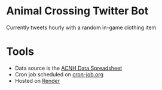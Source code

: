 # Animal Crossing Twitter Bot
Currently tweets hourly with a random in-game clothing item

# Tools
- Data source is the [ACNH Data Spreadsheet](https://docs.google.com/spreadsheets/d/13d_LAJPlxMa_DubPTuirkIV4DERBMXbrWQsmSh8ReK4/edit#gid=1022368750)
- Cron job scheduled on [cron-job.org](https:cron-job.org)
- Hosted on [Render](https://render.com/)

